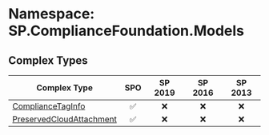 # Namespace: SP.ComplianceFoundation.Models

## Complex Types

Complex Type | SPO | SP 2019 | SP 2016 | SP 2013
----------|:---:|:-------:|:-------:|:-------:
[ComplianceTagInfo](./ComplexTypes/ComplianceTagInfo.md) | ✅ | ❌ | ❌ | ❌
[PreservedCloudAttachment](./ComplexTypes/PreservedCloudAttachment.md) | ✅ | ❌ | ❌ | ❌
